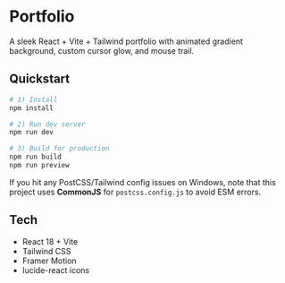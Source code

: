 # Portfolio

A sleek React + Vite + Tailwind portfolio with animated gradient background, custom cursor glow, and mouse trail.

## Quickstart

```bash
# 1) Install
npm install

# 2) Run dev server
npm run dev

# 3) Build for production
npm run build
npm run preview
```

If you hit any PostCSS/Tailwind config issues on Windows, note that this project uses **CommonJS** for `postcss.config.js` to avoid ESM errors.

## Tech
- React 18 + Vite
- Tailwind CSS
- Framer Motion
- lucide-react icons
